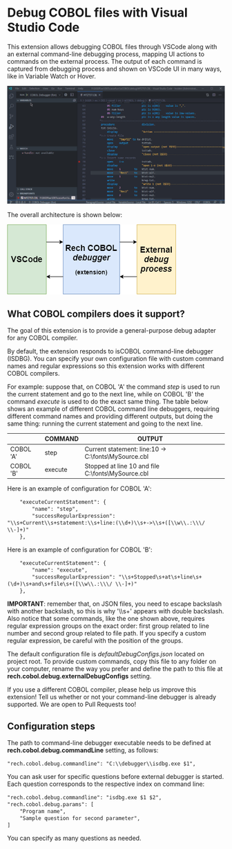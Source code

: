 # Debug COBOL files with Visual Studio Code

This extension allows debugging COBOL files through VSCode along with an external command-line debugging process, mapping UI actions to commands on the external process. The output of each command is captured from debugging process and shown on VSCode UI in many ways, like in Variable Watch or Hover.

!['Debugger usage' Debugger usage](images/rech-cobol-debugger-usage.gif)

The overall architecture is shown below:

!['Extension architecture' Extension architecture](images/rech-cobol-debugger-diagram.png)

## What COBOL compilers does it support?

The goal of this extension is to provide a general-purpose debug adapter for any COBOL compiler.

By default, the extension responds to isCOBOL command-line debugger (ISDBG). You can specify your own configuration file with custom command names and regular expressions so this extension works with different COBOL compilers.

For example: suppose that, on COBOL 'A' the command *step* is used to run the current statement and go to the next line, while on COBOL 'B' the command *execute* is used to do the exact same thing. The table below shows an example of different COBOL command line debuggers, requiring different command names and providing different outputs, but doing the same thing: running the current statement and going to the next line.

|           | COMMAND | OUTPUT                                                   |   |
|-----------|---------|----------------------------------------------------------|---|
| COBOL 'A' | step    | Current statement: line:10 -> C:\\fonts\\MySource.cbl    |   |
| COBOL 'B' | execute | Stopped at line 10 and file C:\\fonts\\MySource.cbl      |   |

Here is an example of configuration for COBOL 'A':

		"executeCurrentStatement": {
			"name": "step",
			"successRegularExpression": "\\s+Current\\s+statement:\\s+line:(\\d+)\\s+->\\s+([\\w\\.:\\\/ \\-]+)"
		},

Here is an example of configuration for COBOL 'B':

		"executeCurrentStatement": {
			"name": "execute",
			"successRegularExpression": "\\s+Stopped\s+at\s+line\s+(\d+)\s+and\s+file\s+([\\w\\.:\\\/ \\-]+)"
		},

**IMPORTANT**: remember that, on JSON files, you need to escape backslash with another backslash, so this is why '\\\\s+' appears with double backslash. Also notice that some commands, like the one shown above, requires regular expression groups on the exact order: first group related to line number and second group related to file path. If you specify a custom regular expression, be careful with the position of the groups.

The default configuration file is *defaultDebugConfigs.json* located on project root. To provide custom commands, copy this file to any folder on your computer, rename the way you prefer and define the path to this file at **rech.cobol.debug.externalDebugConfigs** setting.

If you use a different COBOL compiler, please help us improve this extension! Tell us whether or not your command-line debugger is already supported. We are open to Pull Requests too!

## Configuration steps

The path to command-line debugger executable needs to be defined at **rech.cobol.debug.commandLine** setting, as follows:

    "rech.cobol.debug.commandline": "C:\\debugger\\isdbg.exe $1",

You can ask user for specific questions before external debugger is started. Each question corresponds to the respective index on command line:

    "rech.cobol.debug.commandline": "isdbg.exe $1 $2",
    "rech.cobol.debug.params": [
        "Program name",
        "Sample question for second parameter",
    ]

You can specify as many questions as needed.
